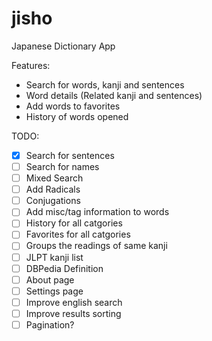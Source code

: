 # jisho

Japanese Dictionary App

Features:
 - Search for words, kanji and sentences
 - Word details (Related kanji and sentences)
 - Add words to favorites
 - History of words opened
 
TODO:
 - [x] Search for sentences
 - [ ] Search for names
 - [ ] Mixed Search
 - [ ] Add Radicals
 - [ ] Conjugations
 - [ ] Add misc/tag information to words
 - [ ] History for all catgories
 - [ ] Favorites for all catgories
 - [ ] Groups the readings of same kanji
 - [ ] JLPT kanji list
 - [ ] DBPedia Definition
 - [ ] About page
 - [ ] Settings page
 - [ ] Improve english search
 - [ ] Improve results sorting
 - [ ] Pagination?